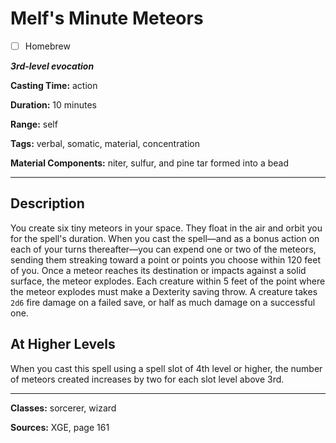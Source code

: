 # Melf's Minute Meteors

- [ ] Homebrew

***3rd-level evocation***

**Casting Time:** action

**Duration:** 10 minutes

**Range:** self

**Tags:** verbal, somatic, material, concentration

**Material Components:** niter, sulfur, and pine tar formed into a bead

---

## Description
You create six tiny meteors in your space. They float in the air and orbit you for the spell's duration. When you cast the spell—and as a bonus action on each of your turns thereafter—you can expend one or two of the meteors, sending them streaking toward a point or points you choose within 120 feet of you. Once a meteor reaches its destination or impacts against a solid surface, the meteor explodes. Each creature within 5 feet of the point where the meteor explodes must make a Dexterity saving throw. A creature takes `2d6` fire damage on a failed save, or half as much damage on a successful one.

## At Higher Levels
When you cast this spell using a spell slot of 4th level or higher, the number of meteors created increases by two for each slot level above 3rd.

---

**Classes:** sorcerer, wizard

**Sources:** XGE, page 161
